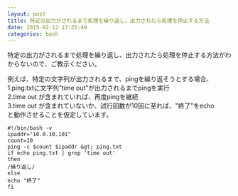 ```yaml
---
layout: post
title: 特定の出力がされるまで処理を繰り返し、出力されたら処理を停止する方法
date: 2015-02-12 17:25:49
categories: bash
---
```

<p>特定の出力がされるまで処理を繰り返し、出力されたら処理を停止する方法がわからないので、ご教示ください。</p>

<p>例えば、特定の文字列が出力されるまで、pingを繰り返そうとする場合、<br>
1.ping.txtに文字列"time out"が出力されるまでpingを実行<br>
2.time out が含まれていれば、再度pingを継続<br>
3.time out が含まれていないか、試行回数が10回に至れば、"終了"をecho<br>
と動作させることを仮定しています。</p>

```
#!/bin/bash -v
ipaddr="10.0.10.101"
count=10
ping -c $count $ipaddr &gt; ping.txt
if echo ping.txt | grep 'time out'
then
/繰り返し/
else
echo "終了"
fi
```
